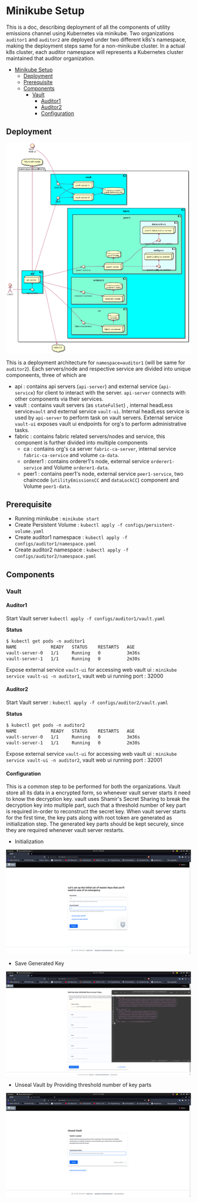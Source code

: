 # Minikube Setup

This is a doc, describing deployment of all the components of utility emissions channel using Kubernetes via minikube. Two organizations `auditor1` and `auditor2` are deployed under two different k8s's namespace, making the deployment steps same for a non-minikube cluster. In a actual k8s cluster, each auditor namespace will represents a Kubernetes cluster maintained that auditor organization.

- [Minikube Setup](#minikube-setup)
  - [Deployment](#deployment)
  - [Prerequisite](#prerequisite)
  - [Components](#components)
    - [Vault](#vault)
      - [Auditor1](#auditor1)
      - [Auditor2](#auditor2)
      - [Configuration](#configuration)

## Deployment

![network.png](docs/img/network.png)

This is a deployment architecture for `namespace=auditor1` (will be same for `auditor2`). Each servers/node and respective service are divided into unique componeents, three of which are

- api : contains api servers (`api-server`) and external service (`api-service`) for client to interact with the server. `api-server` connects with other components via their services.
- vault : contains vault servers (as `stateFulSet`) , internal headLess service`vault` and external service `vault-ui`. Internal headLess service is used by `api-server` to perform task on vault servers. External service `vault-ui` exposes vault ui endpoints for org's to perform administrative tasks.
- fabric : contains fabric related servers/nodes and service, this component is further divided into multiple components
  - ca : contains org's ca server `fabric-ca-server`, internal service `fabric-ca-service` and volume `ca-data`.
  - orderer1 : contains orderer1's node, external service `orderer1-service` and Volume `orderer1-data`.
  - peer1 :  contains peer1's node, external service `peer1-service`, two chaincode (`utilityEmissionsCC` and `dataLockCC`) component and Volume `peer1-data`.

## Prerequisite

- Running minikube : `minikube start`
- Create Persistent Volume : `kubectl apply -f configs/persistent-volume.yaml`
- Create auditor1 namespace : `kubectl apply -f configs/auditor1/namespace.yaml`
- Create auditor2 namespace : `kubectl apply -f configs/auditor2/namespace.yaml`

## Components

### Vault

#### Auditor1

Start Vault server `kubectl apply -f configs/auditor1/vault.yaml`

**Status**

```terminal
$ kubectl get pods -n auditor1
NAME             READY   STATUS    RESTARTS   AGE
vault-server-0   1/1     Running   0          3m36s
vault-server-1   1/1     Running   0          2m30s
```

Expose external service `vault-ui` for accessing web vault ui : `minikube service vault-ui -n auditor1`, vault web ui running port : 32000

#### Auditor2

Start Vault server : `kubectl apply -f configs/auditor2/vault.yaml`

**Status**

```terminal
$ kubectl get pods -n auditor2
NAME             READY   STATUS    RESTARTS   AGE
vault-server-0   1/1     Running   0          3m36s
vault-server-1   1/1     Running   0          2m30s
```

Expose external service `vault-ui` for accessing web vault ui : `minikube service vault-ui -n auditor2`, vault web ui running port : 32001

#### Configuration

This is a common step to be performed for both the organizations. Vault store all its data in a encrypted form, so whenever vault server starts it need to know the decryption key. vault uses Shamir's Secret Sharing to break the decryption key into multiple part, such that a threshold number of key part is required in-order to reconstruct the secret key. When vault server starts for the first time, the key pats along with root token are generated as initialization step. The generated key parts should be kept securely, since they are required whenever vault server restarts.

- Initialization

![initialization](docs/img/vault-initialization.png)

- Save Generated Key

![Save Generated Key](docs/img/vault-init-key.png)

- Unseal Vault by Providing threshold number of key parts

![vault-init-unseal](docs/img/vault-init-unseal.png)